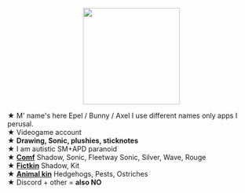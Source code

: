 <p align="center">
<img src="https://media.discordapp.net/attachments/1196764336656502797/1232658716000784434/Untitled76_20240424184409.png?ex=662a4263&is=6628f0e3&hm=a02701a9c5ed1e2f3c93b61f879d9c1f12c615bc03675b16c1f1622c8fa2c82e&"<width="197" height="197">
</p>

★ M' name's here Epel / Bunny / Axel I use different names only apps I perusal.
\
★ Videogame account
\
★ **Drawing, Sonic, plushies, sticknotes**
\
★ I am autistic SM+APD paranoid
\
★ [**Comf**](!) Shadow, Sonic, Fleetway Sonic, Silver, Wave, Rouge
\
★ [**Fictkin**](!) Shadow, Kit
\
★ [**Animal kin**](!) Hedgehogs, Pests, Ostriches
\
★ Discord + other = **also NO**
